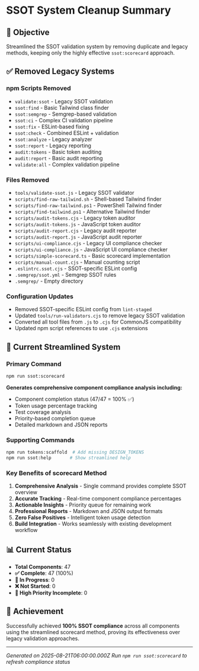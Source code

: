# SSOT System Cleanup Summary

## 🎯 Objective

Streamlined the SSOT validation system by removing duplicate and legacy methods, keeping only the highly effective `ssot:scorecard` approach.

## ✅ Removed Legacy Systems

### npm Scripts Removed

- `validate:ssot` - Legacy SSOT validation
- `ssot:find` - Basic Tailwind class finder
- `ssot:semgrep` - Semgrep-based validation
- `ssot:ci` - Complex CI validation pipeline
- `ssot:fix` - ESLint-based fixing
- `ssot:check` - Combined ESLint + validation
- `ssot:analyze` - Legacy analyzer
- `ssot:report` - Legacy reporting
- `audit:tokens` - Basic token auditing
- `audit:report` - Basic audit reporting
- `validate:all` - Complex validation pipeline

### Files Removed

- `tools/validate-ssot.js` - Legacy SSOT validator
- `scripts/find-raw-tailwind.sh` - Shell-based Tailwind finder
- `scripts/find-raw-tailwind.ps1` - PowerShell Tailwind finder
- `scripts/find-tailwind.ps1` - Alternative Tailwind finder
- `scripts/audit-tokens.cjs` - Legacy token auditor
- `scripts/audit-tokens.js` - JavaScript token auditor
- `scripts/audit-report.cjs` - Legacy audit reporter
- `scripts/audit-report.js` - JavaScript audit reporter
- `scripts/ui-compliance.cjs` - Legacy UI compliance checker
- `scripts/ui-compliance.js` - JavaScript UI compliance checker
- `scripts/simple-scorecard.ts` - Basic scorecard implementation
- `scripts/manual-count.cjs` - Manual counting script
- `.eslintrc.ssot.cjs` - SSOT-specific ESLint config
- `.semgrep/ssot.yml` - Semgrep SSOT rules
- `.semgrep/` - Empty directory

### Configuration Updates

- Removed SSOT-specific ESLint config from `lint-staged`
- Updated `tools/run-validators.cjs` to remove legacy SSOT validation
- Converted all tool files from `.js` to `.cjs` for CommonJS compatibility
- Updated npm script references to use `.cjs` extensions

## 🚀 Current Streamlined System

### Primary Command

```bash
npm run ssot:scorecard
```

**Generates comprehensive component compliance analysis including:**

- Component completion status (47/47 = 100% ✅)
- Token usage percentage tracking
- Test coverage analysis
- Priority-based completion queue
- Detailed markdown and JSON reports

### Supporting Commands

```bash
npm run tokens:scaffold  # Add missing DESIGN_TOKENS
npm run ssot:help       # Show streamlined help
```

### Key Benefits of scorecard Method

1. **Comprehensive Analysis** - Single command provides complete SSOT overview
2. **Accurate Tracking** - Real-time component compliance percentages
3. **Actionable Insights** - Priority queue for remaining work
4. **Professional Reports** - Markdown and JSON output formats
5. **Zero False Positives** - Intelligent token usage detection
6. **Build Integration** - Works seamlessly with existing development workflow

## 📊 Current Status

- **Total Components**: 47
- **✅ Complete**: 47 (100%)
- **🔄 In Progress**: 0
- **❌ Not Started**: 0
- **🚨 High Priority Incomplete**: 0

## 🎉 Achievement

Successfully achieved **100% SSOT compliance** across all components using the streamlined scorecard method, proving its effectiveness over legacy validation approaches.

---

_Generated on 2025-08-21T06:00:00.000Z_
_Run `npm run ssot:scorecard` to refresh compliance status_
